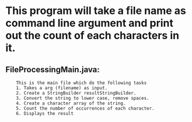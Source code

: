 # This program will take a file name as command line argument and print out the count of each characters in it.


## FileProcessingMain.java: 
		This is the main file which do the following tasks
		1. Takes a arg (filename) as input.
		2. Create a StringBuilder resultStringBuilder.
		3. Convert the string to lower case, remove spaces.
		4. Create a character array of the string.
		5. Count the number of occurrences of each character.
		6. Displays the result
